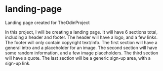 # landing-page
Landing page created for TheOdinProject

In this project, I will be creating a landing page.
It will have 6 sections total, including a header and footer.
The header will have a logo, and a few links.
The footer will only contain copyright text/info.
The first section will have a general intro and a placeholder for an image.
The second section will have some random information, and a few
    image placeholders.
The third section will have a quote.
The last section will be a generic sign-up area, with a sign-up link.
